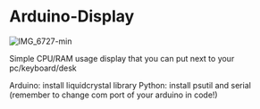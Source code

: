 # Arduino-Display

![IMG_6727-min](https://github.com/ZetkaTV/Arduino-Display/assets/104717444/dc4c3bc9-4e0b-4859-93d4-f54b50494ae3)

Simple CPU/RAM usage display that you can put next to your pc/keyboard/desk

Arduino: install liquidcrystal library
Python: install psutil and serial (remember to change com port of your arduino in code!)

